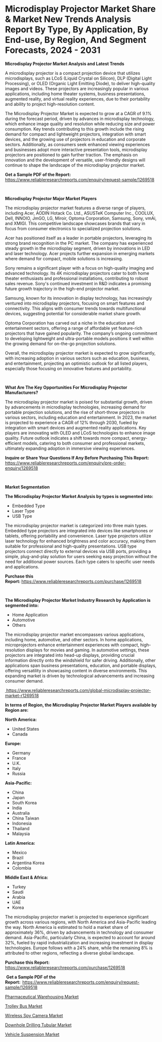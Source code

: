 <p><h1>Microdisplay Projector Market Share & Market New Trends Analysis Report By Type, By Application, By End-use, By Region, And Segment Forecasts, 2024 - 2031</h1></p><p><strong>Microdisplay Projector Market Analysis and Latest Trends</strong></p>
<p><p>A microdisplay projector is a compact projection device that utilizes microdisplays, such as LCoS (Liquid Crystal on Silicon), DLP (Digital Light Processing), or OLED (Organic Light Emitting Diode), to deliver high-quality images and videos. These projectors are increasingly popular in various applications, including home theater systems, business presentations, augmented reality, and virtual reality experiences, due to their portability and ability to project high-resolution content. </p><p>The Microdisplay Projector Market is expected to grow at a CAGR of 9.1% during the forecast period, driven by advances in microdisplay technology, which enhance image quality and resolution while reducing size and power consumption. Key trends contributing to this growth include the rising demand for compact and lightweight projectors, integration with smart devices, and the growing use of projectors in education and corporate sectors. Additionally, as consumers seek enhanced viewing experiences and businesses adopt more interactive presentation tools, microdisplay projectors are positioned to gain further traction. The emphasis on innovation and the development of versatile, user-friendly designs will continue to shape the landscape of the microdisplay projector market.</p></p>
<p><strong>Get a Sample PDF of the Report:&nbsp;</strong> <a href="https://www.reliableresearchreports.com/enquiry/request-sample/1269518?utm_campaign=120&utm_medium=2&utm_source=Github&utm_content=ia&utm_term=30092024&utm_id=microdisplay-projector">https://www.reliableresearchreports.com/enquiry/request-sample/1269518</a></p>
<p>&nbsp;</p>
<p><strong>Microdisplay Projector Major Market Players</strong></p>
<p><p>The microdisplay projector market features a diverse range of players, including Acer, AODIN Hotack Co. Ltd., ASUSTeK Computer Inc., COOLUX, Dell, INNOIO, JmGO, LG, Miroir, Optoma Corporation, Samsung, Sony, vmAi, and XMIGI. This competitive landscape showcases brands that vary in focus from consumer electronics to specialized projection solutions.</p><p>Acer has positioned itself as a leader in portable projectors, leveraging its strong brand recognition in the PC market. The company has experienced steady growth in the microdisplay segment, driven by innovations in LED and laser technology. Acer projects further expansion in emerging markets where demand for compact, mobile solutions is increasing.</p><p>Sony remains a significant player with a focus on high-quality imaging and advanced technology. Its 4K microdisplay projectors cater to both home theater enthusiasts and professional installations, contributing to robust sales revenue. Sony's continued investment in R&D indicates a promising future growth trajectory in the high-end projector market.</p><p>Samsung, known for its innovation in display technology, has increasingly ventured into microdisplay projectors, focusing on smart features and connectivity. This aligns with consumer trends towards multifunctional devices, suggesting potential for considerable market share growth.</p><p>Optoma Corporation has carved out a niche in the education and entertainment sectors, offering a range of affordable yet feature-rich projectors that have gained popularity. The company’s ongoing commitment to developing lightweight and ultra-portable models positions it well within the growing demand for on-the-go projection solutions.</p><p>Overall, the microdisplay projector market is expected to grow significantly, with increasing adoption in various sectors such as education, business, and entertainment, projecting an optimistic outlook for all listed players, especially those focusing on innovative features and portability.</p></p>
<p>&nbsp;</p>
<p><strong>What Are The Key Opportunities For Microdisplay Projector Manufacturers?</strong></p>
<p><p>The microdisplay projector market is poised for substantial growth, driven by advancements in microdisplay technologies, increasing demand for portable projection solutions, and the rise of short-throw projectors in various sectors, including education and entertainment. In 2023, the market is projected to experience a CAGR of 12% through 2030, fueled by integration with smart devices and augmented reality applications. Key players are innovating with OLED and LCoS technologies to enhance image quality. Future outlook indicates a shift towards more compact, energy-efficient models, catering to both consumer and professional markets, ultimately expanding adoption in immersive viewing experiences.</p></p>
<p><strong>Inquire or Share Your Questions If Any Before Purchasing This Report:</strong> <a href="https://www.reliableresearchreports.com/enquiry/pre-order-enquiry/1269518?utm_campaign=120&utm_medium=2&utm_source=Github&utm_content=ia&utm_term=30092024&utm_id=microdisplay-projector">https://www.reliableresearchreports.com/enquiry/pre-order-enquiry/1269518</a></p>
<p>&nbsp;</p>
<p><strong>Market Segmentation</strong></p>
<p><strong>The Microdisplay Projector Market Analysis by types is segmented into:</strong></p>
<p><ul><li>Embedded Type</li><li>Laser Type</li><li>USB Type</li></ul></p>
<p><p>The microdisplay projector market is categorized into three main types. Embedded type projectors are integrated into devices like smartphones or tablets, offering portability and convenience. Laser type projectors utilize laser technology for enhanced brightness and color accuracy, making them suitable for professional and high-quality presentations. USB type projectors connect directly to external devices via USB ports, providing a simple, plug-and-play solution for users seeking easy projection without the need for additional power sources. Each type caters to specific user needs and applications.</p></p>
<p><strong>Purchase this Report:&nbsp;</strong><a href="https://www.reliableresearchreports.com/purchase/1269518?utm_campaign=120&utm_medium=2&utm_source=Github&utm_content=ia&utm_term=30092024&utm_id=microdisplay-projector">https://www.reliableresearchreports.com/purchase/1269518</a></p>
<p>&nbsp;</p>
<p><strong>The Microdisplay Projector Market Industry Research by Application is segmented into:</strong></p>
<p><ul><li>Home Application</li><li>Automotive</li><li>Others</li></ul></p>
<p><p>The microdisplay projector market encompasses various applications, including home, automotive, and other sectors. In home applications, microprojectors enhance entertainment experiences with compact, high-resolution displays for movies and gaming. In automotive settings, these projectors are integrated into head-up displays, providing crucial information directly onto the windshield for safer driving. Additionally, other applications span business presentations, education, and portable displays, offering versatility in showcasing content in diverse environments. This expanding market is driven by technological advancements and increasing consumer demand.</p></p>
<p><a href="https://www.reliableresearchreports.com/global-microdisplay-projector-market-r1269518?utm_campaign=120&utm_medium=2&utm_source=Github&utm_content=ia&utm_term=30092024&utm_id=microdisplay-projector">&nbsp;https://www.reliableresearchreports.com/global-microdisplay-projector-market-r1269518</a></p>
<p><strong>In terms of Region, the Microdisplay Projector Market Players available by Region are:</strong></p>
<p>
    <p> <strong> North America: </strong>
        <ul>
            <li>United States</li>
            <li>Canada</li>
        </ul>
        </p> 
    <p> <strong> Europe: </strong>
        <ul>
            <li>Germany</li>
            <li>France</li>
            <li>U.K.</li>
            <li>Italy</li>
            <li>Russia</li>
        </ul>
        </p> 
    <p> <strong> Asia-Pacific: </strong>
        <ul>
            <li>China</li>
            <li>Japan</li>
            <li>South Korea</li>
            <li>India</li>
            <li>Australia</li>
            <li>China Taiwan</li>
            <li>Indonesia</li>
            <li>Thailand</li>
            <li>Malaysia</li>
        </ul>
        </p> 
    <p> <strong> Latin America: </strong>
        <ul>
            <li>Mexico</li>
            <li>Brazil</li>
            <li>Argentina Korea</li>
            <li>Colombia</li>
        </ul>
        </p> 
    <p> <strong> Middle East & Africa: </strong>
        <ul>
            <li>Turkey</li>
            <li>Saudi</li>
            <li>Arabia</li>
            <li>UAE</li>
            <li>Korea</li>
        </ul>
    </p>
    </p>
<p><p>The microdisplay projector market is projected to experience significant growth across various regions, with North America and Asia-Pacific leading the way. North America is estimated to hold a market share of approximately 36%, driven by advancements in technology and consumer demand. Asia-Pacific, particularly China, is expected to account for around 32%, fueled by rapid industrialization and increasing investment in display technologies. Europe follows with a 24% share, while the remaining 8% is attributed to other regions, reflecting a diverse global landscape.</p></p>
<p><strong>Purchase this Report: </strong><a href="https://www.reliableresearchreports.com/purchase/1269518?utm_campaign=120&utm_medium=2&utm_source=Github&utm_content=ia&utm_term=30092024&utm_id=microdisplay-projector">https://www.reliableresearchreports.com/purchase/1269518</a></p>
<p>&nbsp;<strong>Get a Sample PDF of the Report:&nbsp;&nbsp;</strong><a href="https://www.reliableresearchreports.com/enquiry/request-sample/1269518?utm_campaign=120&utm_medium=2&utm_source=Github&utm_content=ia&utm_term=30092024&utm_id=microdisplay-projector">https://www.reliableresearchreports.com/enquiry/request-sample/1269518</a></p>
<p><strong></strong></p>
<p><p><a href="https://www.linkedin.com/pulse/pharmaceutical-warehousing-market-size-share-analysis-growth-hd29e?utm_campaign=120&utm_medium=2&utm_source=Github&utm_content=ia&utm_term=30092024&utm_id=microdisplay-projector">Pharmaceutical Warehousing Market</a></p><p><a href="https://medium.com/@jefferyyan895/strategic-market-insights-navigating-the-global-trolley-bus-market-landscape-2024-2031-9c23a8cf1046?postPublishedType=repub&utm_campaign=120&utm_medium=2&utm_source=Github&utm_content=ia&utm_term=30092024&utm_id=microdisplay-projector">Trolley Bus Market</a></p><p><a href="https://issuu.com/reportprime-2/docs/wireless-spy-camera-market-size-203_841fb8a9ce7657?utm_campaign=120&utm_medium=2&utm_source=Github&utm_content=ia&utm_term=30092024&utm_id=microdisplay-projector">Wireless Spy Camera Market</a></p><p><a href="https://github.com/SamiaHussain82/Market-Research-Report-List-1/blob/main/downhole-drilling-tubular-market.md?utm_campaign=120&utm_medium=2&utm_source=Github&utm_content=ia&utm_term=30092024&utm_id=microdisplay-projector">Downhole Drilling Tubular Market</a></p><p><a href="https://medium.com/@eduardoramez/future-ready-strategic-insights-into-the-global-vehicle-suspension-market-2024-2031-9e3ad743daef?utm_campaign=120&utm_medium=2&utm_source=Github&utm_content=ia&utm_term=30092024&utm_id=microdisplay-projector">Vehicle Suspension Market</a></p></p>
